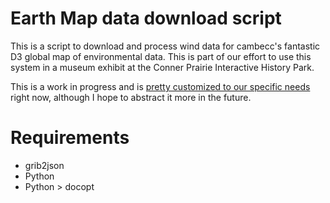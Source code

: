 # Earth Map data download script

This is a script to download and process wind data for cambecc's fantastic D3
global map of environmental data. This is part of our effort to use this system
in a museum exhibit at the Conner Prairie Interactive History Park.

This is a work in progress and is [pretty customized to our specific
needs](https://github.com/scimusmn/earth) right now, although I hope to abstract
it more in the future.

# Requirements
* grib2json
* Python
* Python > docopt
